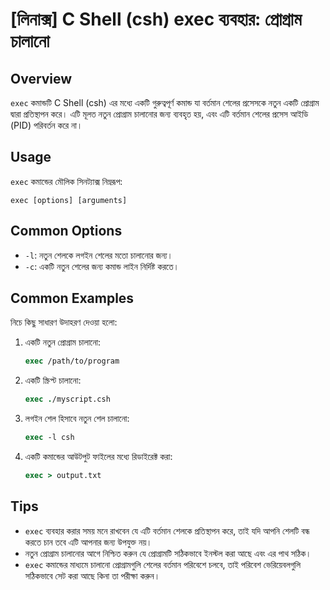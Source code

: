 # [লিনাক্স] C Shell (csh) exec ব্যবহার: প্রোগ্রাম চালানো

## Overview
`exec` কমান্ডটি C Shell (csh) এর মধ্যে একটি গুরুত্বপূর্ণ কমান্ড যা বর্তমান শেলের প্রসেসকে নতুন একটি প্রোগ্রাম দ্বারা প্রতিস্থাপন করে। এটি মূলত নতুন প্রোগ্রাম চালানোর জন্য ব্যবহৃত হয়, এবং এটি বর্তমান শেলের প্রসেস আইডি (PID) পরিবর্তন করে না।

## Usage
`exec` কমান্ডের মৌলিক সিনট্যাক্স নিম্নরূপ:

```
exec [options] [arguments]
```

## Common Options
- `-l`: নতুন শেলকে লগইন শেলের মতো চালানোর জন্য।
- `-c`: একটি নতুন শেলের জন্য কমান্ড লাইন নির্দিষ্ট করতে।

## Common Examples
নিচে কিছু সাধারণ উদাহরণ দেওয়া হলো:

1. একটি নতুন প্রোগ্রাম চালানো:
   ```csh
   exec /path/to/program
   ```

2. একটি স্ক্রিপ্ট চালানো:
   ```csh
   exec ./myscript.csh
   ```

3. লগইন শেল হিসাবে নতুন শেল চালানো:
   ```csh
   exec -l csh
   ```

4. একটি কমান্ডের আউটপুট ফাইলের মধ্যে রিডাইরেক্ট করা:
   ```csh
   exec > output.txt
   ```

## Tips
- `exec` ব্যবহার করার সময় মনে রাখবেন যে এটি বর্তমান শেলকে প্রতিস্থাপন করে, তাই যদি আপনি শেলটি বন্ধ করতে চান তবে এটি আপনার জন্য উপযুক্ত নয়।
- নতুন প্রোগ্রাম চালানোর আগে নিশ্চিত করুন যে প্রোগ্রামটি সঠিকভাবে ইনস্টল করা আছে এবং এর পাথ সঠিক।
- `exec` কমান্ডের মাধ্যমে চালানো প্রোগ্রামগুলি শেলের বর্তমান পরিবেশে চলবে, তাই পরিবেশ ভেরিয়েবলগুলি সঠিকভাবে সেট করা আছে কিনা তা পরীক্ষা করুন।
